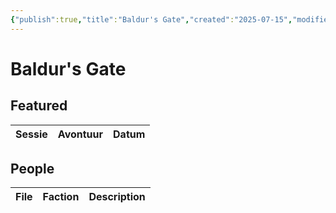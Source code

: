 ```yaml
---
{"publish":true,"title":"Baldur's Gate","created":"2025-07-15","modified":"2025-07-16T00:22:54.743+02:00","cssclasses":""}
---
```



# Baldur's Gate
## Featured
| Sessie | Avontuur | Datum |
| ------ | -------- | ----- |

## People
| File | Faction | Description |
| ---- | ------- | ----------- |


